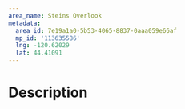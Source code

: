 ```yaml
---
area_name: Steins Overlook
metadata:
  area_id: 7e19a1a0-5b53-4065-8837-0aaa059e66af
  mp_id: '113635586'
  lng: -120.62029
  lat: 44.41091
---
```

# Description
